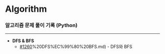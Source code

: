 # Algorithm
### 알고리즘 문제 풀이 기록 (Python)
---

- **DFS & BFS**
  - [#1260](https://github.com/ERyukSa/Algorithm/blob/main/DFS%20%26%20BFS/%231260)%20DFS%EC%99%80%20BFS.md) - DFS와 BFS
